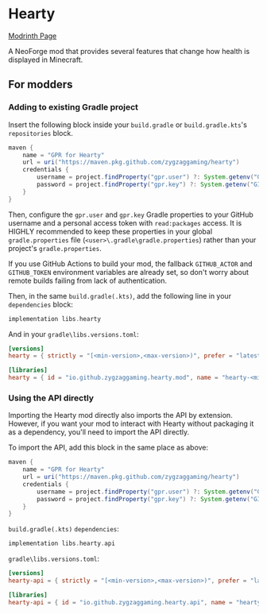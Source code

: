 # Hearty<!-- modrinth_exclude.start -->

[Modrinth Page](https://modrinth.com/project/hearty)<!-- modrinth_exclude.end -->
  
A NeoForge mod that provides several features that change how health is displayed in Minecraft.

## For modders
### Adding to existing Gradle project
Insert the following block inside your `build.gradle` or `build.gradle.kts`'s `repositories` block.

```groovy
maven {
    name = "GPR for Hearty"
    url = uri("https://maven.pkg.github.com/zygzaggaming/hearty")
    credentials {
        username = project.findProperty("gpr.user") ?: System.getenv("GITHUB_ACTOR")
        password = project.findProperty("gpr.key") ?: System.getenv("GITHUB_TOKEN")
    }
}
```
Then, configure the `gpr.user` and `gpr.key` Gradle properties to your GitHub username and a personal access token with `read:packages` access.
It is HIGHLY recommended to keep these properties in your global `gradle.properties` file (`<user>\.gradle\gradle.properties`) rather than your project's `gradle.properties`.

If you use GitHub Actions to build your mod, the fallback `GITHUB_ACTOR` and `GITHUB_TOKEN` environment variables are already set, so don't worry about remote builds failing from lack of authentication.

Then, in the same `build.gradle(.kts)`, add the following line in your `dependencies` block:
```groovy
implementation libs.hearty
```
And in your `gradle\libs.versions.toml`:
```toml
[versions]
hearty = { strictly = "[<min-version>,<max-version>)", prefer = "latest.release" }

[libraries]
hearty = { id = "io.github.zygzaggaming.hearty.mod", name = "hearty-<minecraft-version>-neoforge", version.ref = "hearty" }
```

### Using the API directly
Importing the Hearty mod directly also imports the API by extension. However, if you want your mod to interact with Hearty without packaging it as a dependency, you'll need to import the API directly.

To import the API, add this block in the same place as above:
```groovy
maven {
    name = "GPR for Hearty"
    url = uri("https://maven.pkg.github.com/zygzaggaming/hearty")
    credentials {
        username = project.findProperty("gpr.user") ?: System.getenv("GITHUB_ACTOR")
        password = project.findProperty("gpr.key") ?: System.getenv("GITHUB_TOKEN")
    }
}
```
`build.gradle(.kts)` `dependencies`:
```groovy
implementation libs.hearty.api
```
`gradle\libs.versions.toml`:
```toml
[versions]
hearty-api = { strictly = "[<min-version>,<max-version>)", prefer = "latest.release" }

[libraries]
hearty-api = { id = "io.github.zygzaggaming.hearty.api", name = "hearty-<minecraft-version>-neoforge-api", version.ref = "hearty-api" }
```